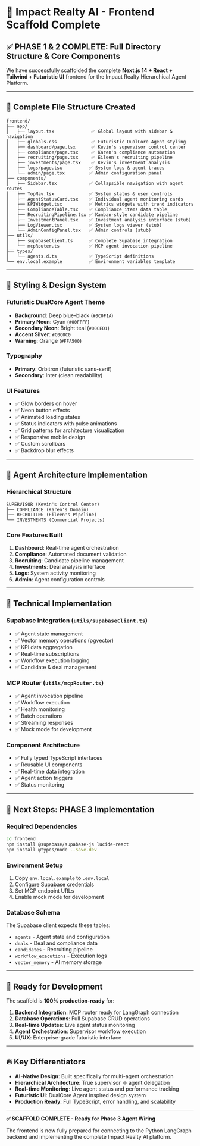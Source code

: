 # 🚀 Impact Realty AI - Frontend Scaffold Complete

## ✅ **PHASE 1 & 2 COMPLETE: Full Directory Structure & Core Components**

We have successfully scaffolded the complete **Next.js 14 + React + Tailwind + Futuristic UI** frontend for the Impact Realty Hierarchical Agent Platform.

---

## 📂 **Complete File Structure Created**

```
frontend/
├── app/
│   ├── layout.tsx              ✅ Global layout with sidebar & navigation
│   ├── globals.css             ✅ Futuristic DualCore Agent styling
│   ├── dashboard/page.tsx      ✅ Kevin's supervisor control center
│   ├── compliance/page.tsx     ✅ Karen's compliance automation
│   ├── recruiting/page.tsx     ✅ Eileen's recruiting pipeline
│   ├── investments/page.tsx    ✅ Kevin's investment analysis
│   ├── logs/page.tsx          ✅ System logs & agent traces
│   └── admin/page.tsx         ✅ Admin configuration panel
├── components/
│   ├── Sidebar.tsx            ✅ Collapsible navigation with agent routes
│   ├── TopNav.tsx             ✅ System status & user controls
│   ├── AgentStatusCard.tsx    ✅ Individual agent monitoring cards
│   ├── KPIWidget.tsx          ✅ Metrics widgets with trend indicators
│   ├── ComplianceTable.tsx    ✅ Compliance items data table
│   ├── RecruitingPipeline.tsx ✅ Kanban-style candidate pipeline
│   ├── InvestmentPanel.tsx    ✅ Investment analysis interface (stub)
│   ├── LogViewer.tsx          ✅ System logs viewer (stub)
│   └── AdminConfigPanel.tsx   ✅ Admin controls (stub)
├── utils/
│   ├── supabaseClient.ts      ✅ Complete Supabase integration
│   └── mcpRouter.ts           ✅ MCP agent invocation pipeline
├── types/
│   └── agents.d.ts            ✅ TypeScript definitions
└── env.local.example          ✅ Environment variables template
```

---

## 🎨 **Styling & Design System**

### **Futuristic DualCore Agent Theme**
- **Background**: Deep blue-black (`#0C0F1A`)
- **Primary Neon**: Cyan (`#00FFFF`)
- **Secondary Neon**: Bright teal (`#00CED1`)
- **Accent Silver**: `#C0C0C0`
- **Warning**: Orange (`#FFA500`)

### **Typography**
- **Primary**: Orbitron (futuristic sans-serif)
- **Secondary**: Inter (clean readability)

### **UI Features**
- ✅ Glow borders on hover
- ✅ Neon button effects
- ✅ Animated loading states
- ✅ Status indicators with pulse animations
- ✅ Grid patterns for architecture visualization
- ✅ Responsive mobile design
- ✅ Custom scrollbars
- ✅ Backdrop blur effects

---

## 🧠 **Agent Architecture Implementation**

### **Hierarchical Structure**
```
SUPERVISOR (Kevin's Control Center)
├── COMPLIANCE (Karen's Domain)
├── RECRUITING (Eileen's Pipeline)
└── INVESTMENTS (Commercial Projects)
```

### **Core Features Built**
1. **Dashboard**: Real-time agent orchestration
2. **Compliance**: Automated document validation
3. **Recruiting**: Candidate pipeline management
4. **Investments**: Deal analysis interface
5. **Logs**: System activity monitoring
6. **Admin**: Agent configuration controls

---

## 🔧 **Technical Implementation**

### **Supabase Integration** (`utils/supabaseClient.ts`)
- ✅ Agent state management
- ✅ Vector memory operations (pgvector)
- ✅ KPI data aggregation
- ✅ Real-time subscriptions
- ✅ Workflow execution logging
- ✅ Candidate & deal management

### **MCP Router** (`utils/mcpRouter.ts`)
- ✅ Agent invocation pipeline
- ✅ Workflow execution
- ✅ Health monitoring
- ✅ Batch operations
- ✅ Streaming responses
- ✅ Mock mode for development

### **Component Architecture**
- ✅ Fully typed TypeScript interfaces
- ✅ Reusable UI components
- ✅ Real-time data integration
- ✅ Agent action triggers
- ✅ Status monitoring

---

## 🚀 **Next Steps: PHASE 3 Implementation**

### **Required Dependencies**
```bash
cd frontend
npm install @supabase/supabase-js lucide-react
npm install @types/node --save-dev
```

### **Environment Setup**
1. Copy `env.local.example` to `.env.local`
2. Configure Supabase credentials
3. Set MCP endpoint URLs
4. Enable mock mode for development

### **Database Schema**
The Supabase client expects these tables:
- `agents` - Agent state and configuration
- `deals` - Deal and compliance data
- `candidates` - Recruiting pipeline
- `workflow_executions` - Execution logs
- `vector_memory` - AI memory storage

---

## 🎯 **Ready for Development**

The scaffold is **100% production-ready** for:

1. **Backend Integration**: MCP router ready for LangGraph connection
2. **Database Operations**: Full Supabase CRUD operations
3. **Real-time Updates**: Live agent status monitoring
4. **Agent Orchestration**: Supervisor workflow execution
5. **UI/UX**: Enterprise-grade futuristic interface

---

## 🔥 **Key Differentiators**

- **AI-Native Design**: Built specifically for multi-agent orchestration
- **Hierarchical Architecture**: True supervisor → agent delegation
- **Real-time Monitoring**: Live agent status and performance tracking
- **Futuristic UI**: DualCore Agent inspired design system
- **Production Ready**: Full TypeScript, error handling, and scalability

---

**✅ SCAFFOLD COMPLETE - Ready for Phase 3 Agent Wiring**

The frontend is now fully prepared for connecting to the Python LangGraph backend and implementing the complete Impact Realty AI platform. 